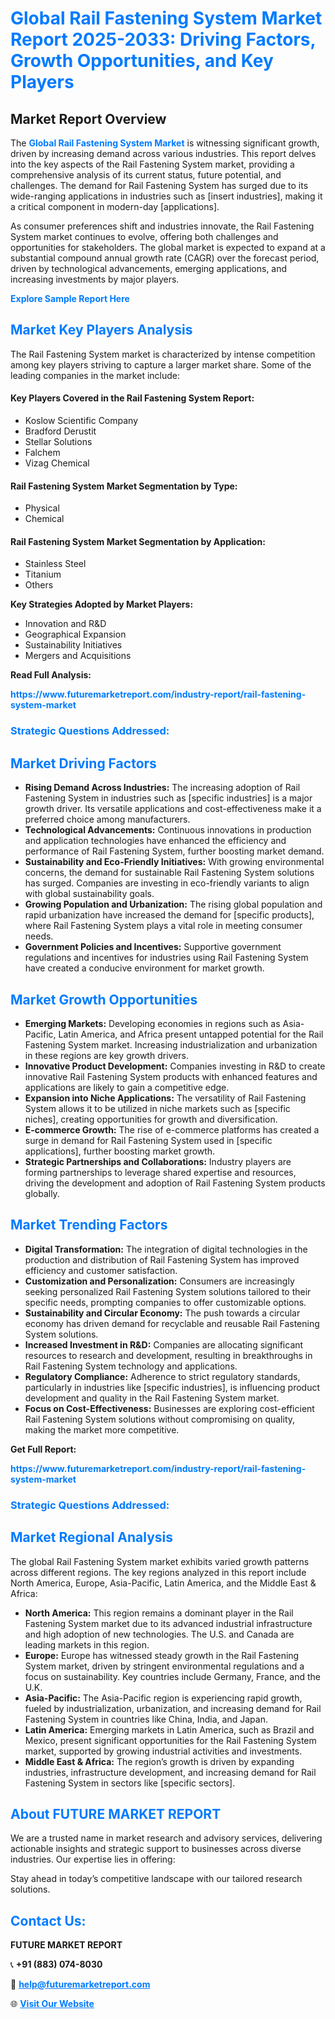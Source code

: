 <h1 style="color: #007BFF;">Global Rail Fastening System Market Report 2025-2033: Driving Factors, Growth Opportunities, and Key Players</h1>

<section id="overview">
<h2>Market Report Overview</h2>
<p>The <a href="https://www.futuremarketreport.com/industry-report/rail-fastening-system-market" style="color: #007BFF; text-decoration: none;"><strong>Global Rail Fastening System Market</strong></a> is witnessing significant growth, driven by increasing demand across various industries. This report delves into the key aspects of the Rail Fastening System market, providing a comprehensive analysis of its current status, future potential, and challenges. The demand for Rail Fastening System has surged due to its wide-ranging applications in industries such as [insert industries], making it a critical component in modern-day [applications].</p>
<p>As consumer preferences shift and industries innovate, the Rail Fastening System market continues to evolve, offering both challenges and opportunities for stakeholders. The global market is expected to expand at a substantial compound annual growth rate (CAGR) over the forecast period, driven by technological advancements, emerging applications, and increasing investments by major players.</p>
</section>

<section id="overview">
<p><a href="https://www.futuremarketreport.com/request-sample/reportId=37695" style="color: #007BFF; text-decoration: none;"><strong>Explore Sample Report Here</strong></a></p>
</section>

<section id="key-players">
<h2 style="color: #007BFF;">Market Key Players Analysis</h2>
<p>The Rail Fastening System market is characterized by intense competition among key players striving to capture a larger market share. Some of the leading companies in the market include:</p>
<h4>Key Players Covered in the Rail Fastening System Report:</h4>
<ul><li>Koslow Scientific Company</li><li>Bradford Derustit</li><li>Stellar Solutions</li><li>Falchem</li><li>Vizag Chemical</li></ul>
<h4>Rail Fastening System Market Segmentation by Type:</h4>
<ul><li>Physical</li><li>Chemical</li></ul>

<h4>Rail Fastening System Market Segmentation by Application:</h4>
<ul><li>Stainless Steel</li><li>Titanium</li><li>Others</li></ul>
<p><strong>Key Strategies Adopted by Market Players:</strong></p>
<ul>
<li>Innovation and R&D</li>
<li>Geographical Expansion</li>
<li>Sustainability Initiatives</li>
<li>Mergers and Acquisitions</li>
</ul>
</section>

<section>
<p><strong>Read Full Analysis: </strong></p><a href="https://www.futuremarketreport.com/industry-report/rail-fastening-system-market" style="color: #007BFF; text-decoration: none;"><strong>https://www.futuremarketreport.com/industry-report/rail-fastening-system-market</strong></a>
<h3 style="color: #007BFF;">Strategic Questions Addressed:</h3>
</section>

<section id="driving-factors">
<h2 style="color: #007BFF;">Market Driving Factors</h2>
<ul>
<li><strong>Rising Demand Across Industries:</strong> The increasing adoption of Rail Fastening System in industries such as [specific industries] is a major growth driver. Its versatile applications and cost-effectiveness make it a preferred choice among manufacturers.</li>
<li><strong>Technological Advancements:</strong> Continuous innovations in production and application technologies have enhanced the efficiency and performance of Rail Fastening System, further boosting market demand.</li>
<li><strong>Sustainability and Eco-Friendly Initiatives:</strong> With growing environmental concerns, the demand for sustainable Rail Fastening System solutions has surged. Companies are investing in eco-friendly variants to align with global sustainability goals.</li>
<li><strong>Growing Population and Urbanization:</strong> The rising global population and rapid urbanization have increased the demand for [specific products], where Rail Fastening System plays a vital role in meeting consumer needs.</li>
<li><strong>Government Policies and Incentives:</strong> Supportive government regulations and incentives for industries using Rail Fastening System have created a conducive environment for market growth.</li>
</ul>
</section>

<section id="growth-opportunities">
<h2 style="color: #007BFF;">Market Growth Opportunities</h2>
<ul>
<li><strong>Emerging Markets:</strong> Developing economies in regions such as Asia-Pacific, Latin America, and Africa present untapped potential for the Rail Fastening System market. Increasing industrialization and urbanization in these regions are key growth drivers.</li>
<li><strong>Innovative Product Development:</strong> Companies investing in R&D to create innovative Rail Fastening System products with enhanced features and applications are likely to gain a competitive edge.</li>
<li><strong>Expansion into Niche Applications:</strong> The versatility of Rail Fastening System allows it to be utilized in niche markets such as [specific niches], creating opportunities for growth and diversification.</li>
<li><strong>E-commerce Growth:</strong> The rise of e-commerce platforms has created a surge in demand for Rail Fastening System used in [specific applications], further boosting market growth.</li>
<li><strong>Strategic Partnerships and Collaborations:</strong> Industry players are forming partnerships to leverage shared expertise and resources, driving the development and adoption of Rail Fastening System products globally.</li>
</ul>
</section>

<section id="trending-factors">
<h2 style="color: #007BFF;">Market Trending Factors</h2>
<ul>
<li><strong>Digital Transformation:</strong> The integration of digital technologies in the production and distribution of Rail Fastening System has improved efficiency and customer satisfaction.</li>
<li><strong>Customization and Personalization:</strong> Consumers are increasingly seeking personalized Rail Fastening System solutions tailored to their specific needs, prompting companies to offer customizable options.</li>
<li><strong>Sustainability and Circular Economy:</strong> The push towards a circular economy has driven demand for recyclable and reusable Rail Fastening System solutions.</li>
<li><strong>Increased Investment in R&D:</strong> Companies are allocating significant resources to research and development, resulting in breakthroughs in Rail Fastening System technology and applications.</li>
<li><strong>Regulatory Compliance:</strong> Adherence to strict regulatory standards, particularly in industries like [specific industries], is influencing product development and quality in the Rail Fastening System market.</li>
<li><strong>Focus on Cost-Effectiveness:</strong> Businesses are exploring cost-efficient Rail Fastening System solutions without compromising on quality, making the market more competitive.</li>
</ul>
</section>

<section>
<p><strong>Get Full Report: </strong></p><a href="https://www.futuremarketreport.com/industry-report/rail-fastening-system-market" style="color: #007BFF; text-decoration: none;"><strong>https://www.futuremarketreport.com/industry-report/rail-fastening-system-market</strong></a>
<h3 style="color: #007BFF;">Strategic Questions Addressed:</h3>
</section>


<section id="regional-analysis">
<h2 style="color: #007BFF;">Market Regional Analysis</h2>
<p>The global Rail Fastening System market exhibits varied growth patterns across different regions. The key regions analyzed in this report include North America, Europe, Asia-Pacific, Latin America, and the Middle East & Africa:</p>
<ul>
<li><strong>North America:</strong> This region remains a dominant player in the Rail Fastening System market due to its advanced industrial infrastructure and high adoption of new technologies. The U.S. and Canada are leading markets in this region.</li>
<li><strong>Europe:</strong> Europe has witnessed steady growth in the Rail Fastening System market, driven by stringent environmental regulations and a focus on sustainability. Key countries include Germany, France, and the U.K.</li>
<li><strong>Asia-Pacific:</strong> The Asia-Pacific region is experiencing rapid growth, fueled by industrialization, urbanization, and increasing demand for Rail Fastening System in countries like China, India, and Japan.</li>
<li><strong>Latin America:</strong> Emerging markets in Latin America, such as Brazil and Mexico, present significant opportunities for the Rail Fastening System market, supported by growing industrial activities and investments.</li>
<li><strong>Middle East & Africa:</strong> The region’s growth is driven by expanding industries, infrastructure development, and increasing demand for Rail Fastening System in sectors like [specific sectors].</li>
</ul>
</section>

<footer>
<h2 style="color: #007BFF;">About FUTURE MARKET REPORT</h2>
<p>We are a trusted name in market research and advisory services, delivering actionable insights and strategic support to businesses across diverse industries. Our expertise lies in offering:</p>

<p>Stay ahead in today’s competitive landscape with our tailored research solutions.</p>

<h2 style="color: #007BFF;">Contact Us:</h2>
<p><strong>FUTURE MARKET REPORT</strong></p>
<p>📞 <strong>+91 (883) 074-8030</strong></p>
<p>📧 <strong><a href="mailto:help@futuremarketreport.com" style="color: #007BFF;">help@futuremarketreport.com</a></strong></p>
<p>🌐 <strong><a href="https://www.futuremarketreport.com/" style="color: #007BFF;">Visit Our Website</a></strong></p>
</footer>